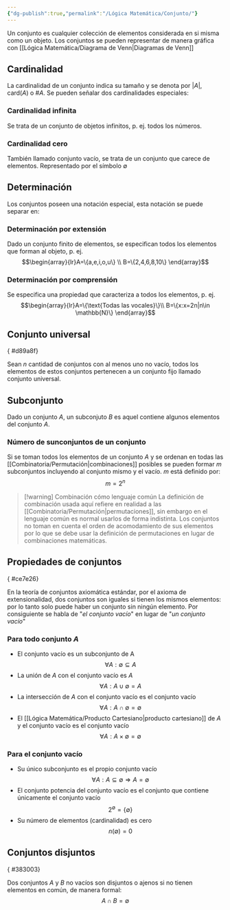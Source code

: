 ```yaml
---
{"dg-publish":true,"permalink":"/Lógica Matemática/Conjunto/"}
---
```


Un conjunto es cualquier colección de elementos considerada en si misma como un objeto.
Los conjuntos se pueden representar de manera gráfica con [[Lógica Matemática/Diagrama de Venn\|Diagramas de Venn]]

## Cardinalidad
La cardinalidad de un conjunto indica su tamaño y se denota por $|A|$, $\text{card}(A)$ o $\#A$. Se pueden señalar dos cardinalidades especiales:

### Cardinalidad infinita
Se trata de un conjunto de objetos infinitos, p. ej. todos los números.

### Cardinalidad cero
También llamado conjunto vacío, se trata de un conjunto que carece de elementos. Representado por el símbolo $\emptyset$

## Determinación
Los conjuntos poseen una notación especial, esta notación se puede separar en:

### Determinación por extensión
Dado un conjunto finito de elementos, se especifican todos los elementos que forman al objeto, p. ej. 
$$\begin{array}{lr}A=\{a,e,i,o,u\} \\ B=\{2,4,6,8,10\} \end{array}$$

### Determinación por comprensión
Se especifica una propiedad que caracteriza a todos los elementos, p. ej. 
$$\begin{array}{lr}A=\{\text{Todas las vocales}\}\\ B=\{x:x=2n|n\in \mathbb{N}\} \end{array}$$
## Conjunto universal
{ #d89a8f}


Sean $n$ cantidad de conjuntos con al menos uno no vacío, todos los elementos de estos conjuntos pertenecen a un conjunto fijo llamado conjunto universal.
## Subconjunto
Dado un conjunto $A$, un subconjuto $B$ es aquel contiene algunos elementos del conjunto $A$.
### Número de sunconjuntos de un conjunto
Si se toman todos los elementos de un conjunto $A$ y se ordenan en todas las [[Combinatoria/Permutación\|combinaciones]] posibles se pueden formar $m$ subconjuntos incluyendo al conjunto mismo y el vacío. $m$ está definido por: 
$$m=2^n$$

>[!warning] Combinación cómo lenguaje común
>La definición de combinación usada aquí refiere en realidad a las [[Combinatoria/Permutación\|permutaciones]], sin embargo en el lenguaje común es normal usarlos de forma indistinta. Los conjuntos no toman en cuenta el orden de acomodamiento de sus elementos por lo que se debe usar la definición de permutaciones en lugar de combinaciones matemáticas.


## Propiedades de conjuntos
{ #ce7e26}


En la teoría de conjuntos axiomática estándar, por el axioma de extensionalidad, dos conjuntos son iguales si tienen los mismos elementos: por lo tanto solo puede haber un conjunto sin ningún elemento. Por consiguiente se habla de "*el conjunto vacío*" en lugar de "*un conjunto vacío*"
### Para todo conjunto $A$
- El conjunto vacío es un subconjunto de A
$$\forall A:\emptyset\subseteq A$$
- La unión de $A$ con el conjunto vacío es $A$ 
$$\forall A:A\cup\emptyset =A$$
- La intersección de $A$ con el conjunto vacío es el conjunto vacío
$$\forall A:A\cap\emptyset =\emptyset$$
- El [[Lógica Matemática/Producto Cartesiano\|producto cartesiano]] de $A$ y el conjunto vacío es el conjunto vacío
$$\forall A:A\times \emptyset =\emptyset$$
### Para el conjunto vacío
- Su único subconjunto es el propio conjunto vacío 
$$\forall A:A\subseteq\emptyset\Rightarrow A=\emptyset$$
- El conjunto potencia del conjunto vacío es el conjunto que contiene únicamente el conjunto vacío
$$2^{\emptyset}=\{\emptyset\}$$
- Su número de elementos (cardinalidad) es cero
$$n(\emptyset)=0$$
## Conjuntos disjuntos
{ #383003}


Dos conjuntos $A$ y $B$ no vacíos son disjuntos o ajenos si no tienen elementos en común, de manera formal: 
$$A\cap B=\emptyset$$